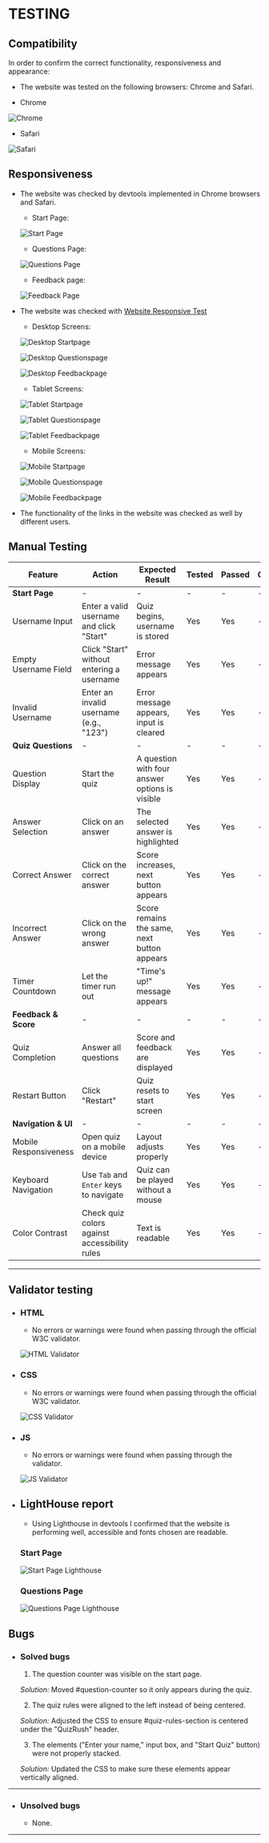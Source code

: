 # TESTING

## Compatibility

In order to confirm the correct functionality, responsiveness and appearance:

   - The website was tested on the following browsers: Chrome and Safari.

   - Chrome 

   ![Chrome](assets/documentation-images/quizrush-chrome.png)

   - Safari

   ![Safari](assets/documentation-images/quizrush-safari.png)


## Responsiveness

- The website was checked by devtools implemented in Chrome browsers and Safari.

     - Start Page:

     ![Start Page](assets/documentation-images/startpage-devtool-chrome.png)

     - Questions Page:

     ![Questions Page](assets/documentation-images/questions-devtool-chrome.png)

     - Feedback page:

     ![Feedback Page](assets/documentation-images/feedback-devtool-chrome.png)

- The website was checked with [Website Responsive Test](https://websiteresponsivetest.com/)

  - Desktop Screens:

  ![Desktop Startpage](assets/documentation-images/desktop-responsive-1.png)

  ![Desktop Questionspage](assets/documentation-images/desktop-responsive-2.png)

  ![Desktop Feedbackpage](assets/documentation-images/desktop-responsive-3.png)

  - Tablet Screens:

  ![Tablet Startpage](assets/documentation-images/tablet-responsive-1.png)

  ![Tablet Questionspage](assets/documentation-images/tablet-responsive-2.png)

  ![Tablet Feedbackpage](assets/documentation-images/tablet-responsive-3.png)

  - Mobile Screens:

  ![Mobile Startpage](assets/documentation-images/mobile-responsive-1.png)

  ![Mobile Questionspage](assets/documentation-images/mobile-responsive-2.png)
  
  ![Mobile Feedbackpage](assets/documentation-images/mobile-responsive-3.png)

- The functionality of the links in the website was checked as well by different users.

## Manual Testing

| Feature                   | Action                                        | Expected Result                                       | Tested | Passed | Comments |
|---------------------------|-----------------------------------------------|------------------------------------------------------|--------|--------|----------|
| **Start Page**            | -                                             | -                                                    | -      | -      | -        |
| Username Input            | Enter a valid username and click "Start"      | Quiz begins, username is stored                      | Yes    | Yes    | -        |
| Empty Username Field      | Click "Start" without entering a username     | Error message appears                                | Yes    | Yes    | -        |
| Invalid Username          | Enter an invalid username (e.g., "123")       | Error message appears, input is cleared             | Yes    | Yes    | -        |
| **Quiz Questions**        | -                                             | -                                                    | -      | -      | -        |
| Question Display          | Start the quiz                                | A question with four answer options is visible      | Yes    | Yes    | -        |
| Answer Selection          | Click on an answer                            | The selected answer is highlighted                  | Yes    | Yes    | -        |
| Correct Answer            | Click on the correct answer                   | Score increases, next button appears                | Yes    | Yes    | -        |
| Incorrect Answer          | Click on the wrong answer                     | Score remains the same, next button appears         | Yes    | Yes    | -        |
| Timer Countdown           | Let the timer run out                         | "Time's up!" message appears                        | Yes    | Yes    | -        |
| **Feedback & Score**      | -                                             | -                                                    | -      | -      | -        |
| Quiz Completion           | Answer all questions                          | Score and feedback are displayed                    | Yes    | Yes    | -        |
| Restart Button            | Click "Restart"                               | Quiz resets to start screen                         | Yes    | Yes    | -        |
| **Navigation & UI**       | -                                             | -                                                    | -      | -      | -        |
| Mobile Responsiveness     | Open quiz on a mobile device                  | Layout adjusts properly                             | Yes    | Yes    | -        |
| Keyboard Navigation       | Use `Tab` and `Enter` keys to navigate        | Quiz can be played without a mouse                  | Yes    | Yes    | -        |
| Color Contrast            | Check quiz colors against accessibility rules | Text is readable                                    | Yes    | Yes    | -        |

---

## Validator testing
- ### HTML
   - No errors or warnings were found when passing through the official W3C validator.

   ![HTML Validator](assets/documentation-images/html-validator.png)

- ### CSS
   - No errors or warnings were found when passing through the official W3C validator.  

   ![CSS Validator](assets/documentation-images/css-validator.png)

- ### JS
   - No errors or warnings were found when passing through the validator.  

   ![JS Validator](assets/documentation-images/jshint-validator.png)

- ## LightHouse report

    - Using Lighthouse in devtools I confirmed that the website is performing well, accessible and fonts chosen are readable.

   ### Start Page

   ![Start Page Lighthouse](assets/documentation-images/startpage-lighthouse-test.png)

   ### Questions Page

   ![Questions Page Lighthouse](assets/documentation-images/questionspage-lighthouse-test.png)


## Bugs

- ### Solved bugs
    1. The question counter was visible on the start page.

    *Solution:* Moved #question-counter so it only appears during the quiz.

    2. The quiz rules were aligned to the left instead of being centered.

    *Solution:* Adjusted the CSS to ensure #quiz-rules-section is centered under the "QuizRush" header.

    3. The elements ("Enter your name," input box, and "Start Quiz" button) were not properly stacked.

    *Solution:* Updated the CSS to make sure these elements appear vertically aligned.

---

- ### Unsolved bugs
    - None.

---